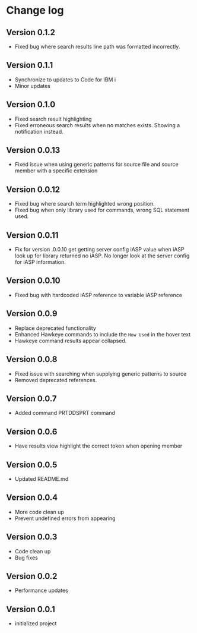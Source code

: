 # Change log
## Version 0.1.2
  * Fixed bug where search results line path was formatted incorrectly.
## Version 0.1.1
  * Synchronize to updates to Code for IBM i
  * Minor updates 
## Version 0.1.0 
  * Fixed search result highlighting
  * Fixed erroneous search results when no matches exists. Showing a notification instead.
## Version 0.0.13
  * Fixed issue when using generic patterns for source file and source member with a specific extension
## Version 0.0.12
  * Fixed bug where search term highlighted wrong position.  
  * Fixed bug when only library used for commands, wrong SQL statement used.
## Version 0.0.11
  * Fix for version .0.0.10 get getting server config iASP value when iASP look up for library returned no iASP.  No longer look at the server config for iASP information. 
## Version 0.0.10
  * Fixed bug with hardcoded iASP reference to variable iASP reference
## Version 0.0.9
  * Replace deprecated functionality 
  * Enhanced Hawkeye commands to include the `How Used` in the hover text
  * Hawkeye command results appear collapsed.
## Version 0.0.8
  * Fixed issue with searching when supplying generic patterns to source
  * Removed deprecated references.
## Version 0.0.7
  * Added command PRTDDSPRT command
## Version 0.0.6
  * Have results view highlight the correct token when opening member
## Version 0.0.5
  * Updated README.md 
## Version 0.0.4
  * More code clean up
  * Prevent undefined errors from appearing
## Version 0.0.3
  * Code clean up
  * Bug fixes
## Version 0.0.2
  * Performance updates
## Version 0.0.1
  * initialized project
